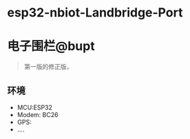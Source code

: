 # esp32-nbiot-Landbridge-Port
# 电子围栏@bupt
> 第一版的修正版，

## 环境
* MCU:ESP32
* Modem: BC26
* GPS: 
* ....

